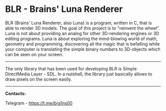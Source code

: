 # BLR - Brains' Luna Renderer

BLR (Brains' Luna Renderer, also Luna) is a program, written in C, that is able to render 3D models. The goal of this project is to "reinvent the wheel". Luna is not about providing an analog for other 3D-rendering engines or 3D editing programs. Luna is about exploring the mind-blowing world of math, geometry and programming, discovering all the magic that is befalling while your computer is translating the simple binary numbers to 3D-objects which can be seen on your screen.

---

The only library that has been used for developing BLR is Simple DirectMedia Layer - SDL. In a nutshell, the library just basically allows to draw pixels on the screen easily.

---

**Contacts:** 

Telegram - https://t.me/bra1ns00
